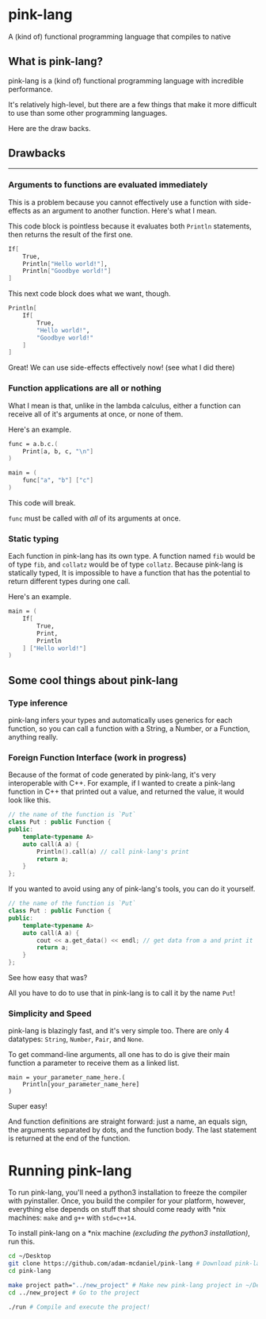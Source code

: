 # pink-lang

A (kind of) functional programming language that compiles to native

## What is pink-lang?

pink-lang is a (kind of) functional programming language with incredible performance.

It's relatively high-level, but there are a few things that make it more difficult to use than some other programming languages.

Here are the draw backs.

## Drawbacks
---

### Arguments to functions are evaluated immediately

This is a problem because you cannot effectively use a function with side-effects as an argument to another function. Here's what I mean.

This code block is pointless because it evaluates both `Println` statements, then returns the result of the first one.

```fsharp
If[
	True,
	Println["Hello world!"],
	Println["Goodbye world!"]
]
```

This next code block does what we want, though.

```fsharp
Println[
	If[
		True,
		"Hello world!",
		"Goodbye world!"
	]
]
```

Great! We can use side-effects effectively now! (see what I did there)

### Function applications are all or nothing

What I mean is that, unlike in the lambda calculus, either a function can receive all of it's arguments at once, or none of them.

Here's an example.

```fsharp
func = a.b.c.(
	Print[a, b, c, "\n"]
)

main = (
	func["a", "b"] ["c"]
)
```

This code will break.

`func` must be called with _all_ of its arguments at once.

### Static typing

Each function in pink-lang has its own type. A function named `fib` would be of type `fib`, and `collatz` would be of type `collatz`. Because pink-lang is statically typed, It is impossible to have a function that has the potential to return different types during one call.

Here's an example.

```fsharp
main = (
	If[
		True,
		Print,
		Println
	] ["Hello world!"]
)
```

## Some cool things about pink-lang

### Type inference

pink-lang infers your types and automatically uses generics for each function, so you can call a function with a String, a Number, or a Function, anything really.

### Foreign Function Interface (work in progress)

Because of the format of code generated by pink-lang, it's very interoperable with C++. For example, if I wanted to create a pink-lang function in C++ that printed out a value, and returned the value, it would look like this.

```c++
// the name of the function is `Put`
class Put : public Function {
public:
    template<typename A>
    auto call(A a) {
		Println().call(a) // call pink-lang's print
        return a;
    }
};
```

If you wanted to avoid using any of pink-lang's tools, you can do it yourself.

```c++
// the name of the function is `Put`
class Put : public Function {
public:
    template<typename A>
    auto call(A a) {
		cout << a.get_data() << endl; // get data from a and print it
        return a;
    }
};
```

See how easy that was?

All you have to do to use that in pink-lang is to call it by the name `Put`!

### Simplicity and Speed

pink-lang is blazingly fast, and it's very simple too. There are only 4 datatypes: `String`, `Number`, `Pair`, and `None`.

To get command-line arguments, all one has to do is give their main function a parameter to receive them as a linked list.

```
main = your_parameter_name_here.(
	Println[your_parameter_name_here]
)
```

Super easy!

And function definitions are straight forward: just a name, an equals sign, the arguments separated by dots, and the function body. The last statement is returned at the end of the function.



# Running pink-lang

To run pink-lang, you'll need a python3 installation to freeze the compiler with pyinstaller. Once, you build the compiler for your platform, however, everything else depends on stuff that should come ready with *nix machines: `make` and `g++` with `std=c++14`.

To install pink-lang on a *nix machine _(excluding the python3 installation)_, run this.

```bash
cd ~/Desktop
git clone https://github.com/adam-mcdaniel/pink-lang # Download pink-lang
cd pink-lang

make project path="../new_project" # Make new pink-lang project in ~/Desktop/new_project
cd ../new_project # Go to the project

./run # Compile and execute the project!
```